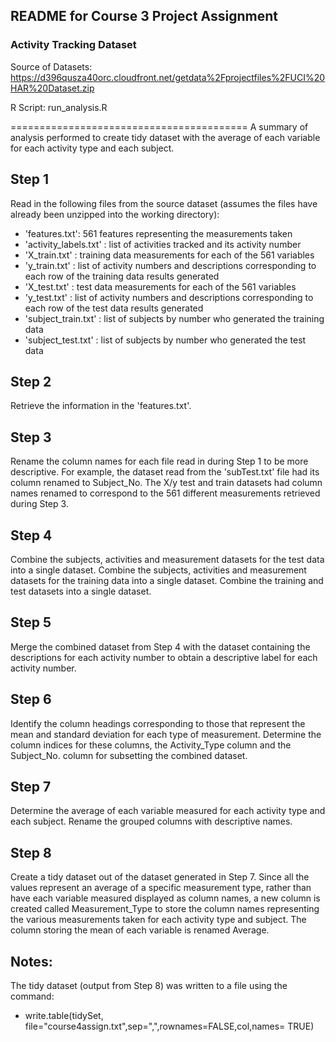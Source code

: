 ## README for Course 3 Project Assignment

### Activity Tracking Dataset

Source of Datasets: https://d396qusza40orc.cloudfront.net/getdata%2Fprojectfiles%2FUCI%20HAR%20Dataset.zip

R Script:   run_analysis.R

=========================================
A summary of analysis performed to create tidy dataset with the average of each variable for each activity type and each subject.

Step 1
------
Read in the following files from the source dataset (assumes the files have already been unzipped into the working directory):
   - 'features.txt': 561 features representing the measurements taken     
   - 'activity_labels.txt' : list of activities tracked and its activity number
   - 'X_train.txt' : training data measurements for each of the 561 variables
   - 'y_train.txt' : list of activity numbers and descriptions corresponding to each row of the training data results generated 
   - 'X_test.txt' : test data measurements for each of the 561 variables
   - 'y_test.txt' : list of activity numbers and descriptions corresponding to each row of the test data results generated 
   - 'subject_train.txt' : list of subjects by number who generated the training data
   - 'subject_test.txt' : list of subjects by number who generated the test data

Step 2
------
Retrieve the information in the 'features.txt'.  

Step 3
------
Rename the column names for each file read in during Step 1 to be more descriptive.  For example, the dataset read from the 'subTest.txt' file had its column renamed to Subject_No.  The X/y test and train datasets had column names renamed to correspond to the 561 different measurements retrieved during Step 3.

Step 4
------
Combine the subjects, activities and measurement datasets for the test data into a single dataset.  Combine the subjects, activities and measurement datasets for the training data into a single dataset.  Combine the training and test datasets into a single dataset. 
  
Step 5
------
Merge the combined dataset from Step 4 with the dataset containing the descriptions for each activity number to obtain a descriptive label for each activity number.

Step 6
------
Identify the column headings corresponding to those that represent the mean and standard deviation for each type of measurement.  Determine the column indices for these columns, the Activity_Type column and the Subject_No. column for subsetting the combined dataset.

Step 7
------
Determine the average of each variable measured for each activity type and each subject.  Rename the grouped columns with descriptive names.

Step 8 
------
Create a tidy dataset out of the dataset generated in Step 7.  Since all the values represent an average of a specific measurement type, rather than have each variable measured displayed as column names, a new column is created called Measurement_Type to store the column names representing the various measurements taken for each activity type and subject.  The column storing the mean of each variable is renamed Average.


Notes: 
------
The tidy dataset (output from Step 8) was written to a file using the command:
- write.table(tidySet, file="course4assign.txt",sep=",",rownames=FALSE,col,names= TRUE)